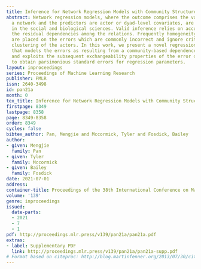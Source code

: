 ```yaml
---
title: Inference for Network Regression Models with Community Structure
abstract: Network regression models, where the outcome comprises the valued edge in
  a network and the predictors are actor or dyad-level covariates, are used extensively
  in the social and biological sciences. Valid inference relies on accurately modeling
  the residual dependencies among the relations. Frequently homogeneity assumptions
  are placed on the errors which are commonly incorrect and ignore critical natural
  clustering of the actors. In this work, we present a novel regression modeling framework
  that models the errors as resulting from a community-based dependence structure
  and exploits the subsequent exchangeability properties of the error distribution
  to obtain parsimonious standard errors for regression parameters.
layout: inproceedings
series: Proceedings of Machine Learning Research
publisher: PMLR
issn: 2640-3498
id: pan21a
month: 0
tex_title: Inference for Network Regression Models with Community Structure
firstpage: 8349
lastpage: 8358
page: 8349-8358
order: 8349
cycles: false
bibtex_author: Pan, Mengjie and Mccormick, Tyler and Fosdick, Bailey
author:
- given: Mengjie
  family: Pan
- given: Tyler
  family: Mccormick
- given: Bailey
  family: Fosdick
date: 2021-07-01
address:
container-title: Proceedings of the 38th International Conference on Machine Learning
volume: '139'
genre: inproceedings
issued:
  date-parts:
  - 2021
  - 7
  - 1
pdf: http://proceedings.mlr.press/v139/pan21a/pan21a.pdf
extras:
- label: Supplementary PDF
  link: http://proceedings.mlr.press/v139/pan21a/pan21a-supp.pdf
# Format based on citeproc: http://blog.martinfenner.org/2013/07/30/citeproc-yaml-for-bibliographies/
---
```

